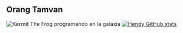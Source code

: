 
<h2>Orang Tamvan</h2>

![Kermit The Frog programando en la galaxia](https://i.imgur.com/gOmSTjv.png)
[![Hendy GitHub stats](https://github-readme-stats.vercel.app/api?username=adiarhmn&show_icons=true&theme=transparent)](https://github.com/adiarhmn)
